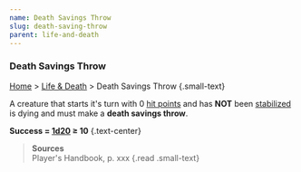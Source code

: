 ```yaml
---
name: Death Savings Throw
slug: death-saving-throw
parent: life-and-death
---
```

### Death Savings Throw
[Home](home) > [Life & Death](life-and-death) > Death Savings Throw {.small-text}

A creature that starts it's turn with 0 [hit points](hit-points) and has **NOT** been [stabilized](stabilized) is dying and must make a **death savings throw**.

**Success = [1d20](/roll/1d20) ≥ 10** {.text-center}

> **Sources** <br/>
> Player's Handbook, p. xxx
{.read .small-text}
